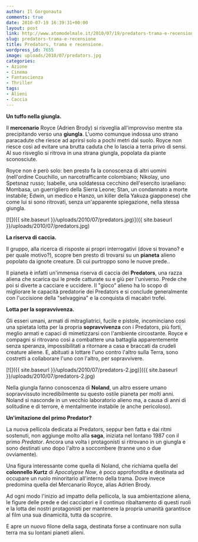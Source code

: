 ```yaml
---
author: Il Gorgonauta
comments: true
date: 2010-07-19 16:39:31+00:00
layout: post
link: http://www.atomodelmale.it/2010/07/19/predators-trama-e-recensione/
slug: predators-trama-e-recensione
title: Predators, trama e recensione.
wordpress_id: 7655
image: uploads/2010/07/predators.jpg
categories:
- Azione
- Cinema
- Fantascienza
- Thriller
tags:
- Alieni
- Caccia
---
```



**Un tuffo nella giungla.**

Il **mercenario** Royce (Adrien  Brody) si risveglia  all'improvviso mentre sta precipitando verso una **giungla**. L'uomo  comunque indossa uno strano paracadute che riesce ad aprirsi solo a  pochi metri dal suolo. Royce non riesce così ad evitare una brutta  caduta che lo lascia a terra privo di sensi. Al suo risveglio si ritrova  in una strana giungla, popolata da piante sconosciute.

Royce non è però solo: ben presto fa la conoscenza di altri uomini  (nell'ordine Couchillo, un narcotrafficante colombiano; Nikolay, uno  Spetsnaz russo; Isabelle, una soldatessa cecchino dell'esercito   israeliano: Mombasa, un guerrigliero della Sierra  Leone;  Stan, un  condannato a  morte instabile; Edwin, un  medico e Hanzo,  un killer  della Yakuza giapponese) che come lui si sono ritrovati, senza  un'apparente spiegazione, nella stessa giungla.

[![]({{ site.baseurl }}/uploads/2010/07/predators.jpg)]({{ site.baseurl }}/uploads/2010/07/predators.jpg)

**La riserva di caccia.**

Il gruppo, alla ricerca di risposte ai propri interrogativi (dove si trovano? e per quale motivo?), scopre ben presto di trovarsi su un **pianeta** alieno popolato da ignote creature. Di cui purtroppo sono le nuove prede..

Il pianeta è infatti un'immensa riserva di caccia dei **Predators**, una razza aliena che scarica qui le prede catturate su e giù per l'universo. Prede che poi si diverte a cacciare e uccidere. Il "gioco" alieno ha lo scopo di migliorare le capacità predatorie dei Predators e si conclude generalmente con l'uccisione della "selvaggina" e la conquista di macabri trofei.

**Lotta per la sopravvivenza.**

Gli esseri umani, armati di mitragliatrici, fucile e pistole, incominciano così una spietata lotta per la propria **sopravvivenza** con i Predators, più forti, meglio armati e capaci di mimetizzarsi con l'ambiente circostante. Royce e compagni si ritrovano così a combattere una battaglia apparentemente senza speranza, impossibilitati a ritornare a casa e braccati da crudeli creature aliene. E, abituati a lottare l'uno contro l'altro sulla Terra, sono costretti a collaborare l'uno con l'altro, per sopravvivere.

[![]({{ site.baseurl }}/uploads/2010/07/predators-2.jpg)]({{ site.baseurl }}/uploads/2010/07/predators-2.jpg)

Nella giungla fanno conoscenza di **Noland**, un altro essere umano sopravvissuto incredibilmente su questo ostile pianeta per molti anni. Noland si nasconde in un vecchio laboratorio alieno ma, a causa di anni di solitudine e di terrore, è mentalmente instabile (e anche pericoloso).

**Un'imitazione del primo Predator?**

La nuova pellicola dedicata ai Predators, seppur ben fatta e dai ritmi sostenuti, non aggiunge molto alla **saga**, iniziata nel lontano 1987 con il primo _Predator_. Ancora una volta i protagonisti si ritrovano in un giungla e sono destinati uno dopo l'altro a soccombere (tranne uno o due ovviamente).

Una figura interessante come quella di Noland, che richiama quella del **colonnello Kurtz** di _Apocalypse Now_, è poco approfondita e destinata ad occupare un ruolo minoritario all'interno della trama. Dove invece predomina quella del Mercanario Royce, alias Adrien  Brody.

Ad ogni modo l'inizio ad impatto della pellicola, la sua ambientazione aliena, le figure delle prede e dei cacciatori e il continuo ribaltamento di questi ruoli e la lotta dei nostri protagonisti per mantenere la propria umanità garantisce al film una sua dinamicità, tutta da scoprire.

E apre un nuovo filone della saga, destinata forse a continuare non sulla terra ma su lontani pianeti alieni.
